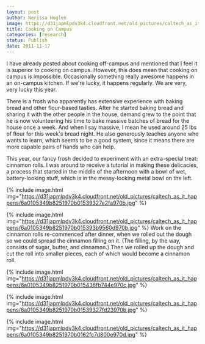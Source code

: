 ```yaml
---
layout: post
author: Nerissa Hoglen
image: https://d31japmlpdv3k4.cloudfront.net/old_pictures/caltech_as_it_happens/6a0105349b8251970b0162fc7d4d9d970d.jpg
title: Cooking on Campus
categories: [research]
status: Publish
date: 2011-11-17
---
```



I have already posted about cooking off-campus and mentioned that I feel it is superior to cooking on campus. However, this does mean that cooking on campus is impossible. Occasionally something really awesome happens in an on-campus kitchen. If we're lucky, it happens regularly. We are very, very lucky this year.

There is a frosh who apparently has extensive experience with baking bread and other flour-based tasties. After he started baking bread and sharing it with the other people in the house, demand grew to the point that he is now volunteering his time to bake massive batches of bread for the house once a week. And when I say massive, I mean he used around 25 lbs of flour for this week's bread night. He also generously teaches anyone who wants to learn, which seems to be a good system, since it means there are more capable pairs of hands who can help.

This year, our fancy frosh decided to experiment with an extra-special treat: cinnamon rolls. I was around to receive a tutorial in making these delicacies, a process that started in the middle of the afternoon with a bowl of wet, battery-looking stuff, which is in the messy-looking metal bowl on the left.


{% include image.html img="https://d31japmlpdv3k4.cloudfront.net/old_pictures/caltech_as_it_happens/6a0105349b8251970b01539327e2fa970b.jpg" %}


{% include image.html img="https://d31japmlpdv3k4.cloudfront.net/old_pictures/caltech_as_it_happens/6a0105349b8251970b015393b9560d970b.jpg" %}
Work on the cinnamon rolls re-commenced after dinner, when we rolled out the dough so we could spread the cinnamon filling on it. (The filling, by the way, consists of sugar, butter, and cinnamon.) Then we rolled up the dough and cut the roll into smaller pieces, each of which would become a cinnamon roll.


{% include image.html img="https://d31japmlpdv3k4.cloudfront.net/old_pictures/caltech_as_it_happens/6a0105349b8251970b015436fb744e970c.jpg" %}


{% include image.html img="https://d31japmlpdv3k4.cloudfront.net/old_pictures/caltech_as_it_happens/6a0105349b8251970b01539327fd23970b.jpg" %}


{% include image.html img="https://d31japmlpdv3k4.cloudfront.net/old_pictures/caltech_as_it_happens/6a0105349b8251970b0162fc7d800e970d.jpg" %}
